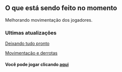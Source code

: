 ## O que está sendo feito no momento

Melhorando movimentação dos jogadores.

### Ultimas atualizações

[Deixando tudo pronto](https://lucasschurer.github.io/elm-pong/07-04-2019-1)

[Movimentação e derrotas](https://lucasschurer.github.io/elm-pong/08-04-2019-1)

#### Você pode jogar clicando [aqui](https://lucasschurer.github.io/elm-pong/game)
